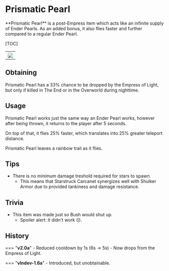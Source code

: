 # Prismatic Pearl

<div class="result kohara-infobox-grid" markdown>
<div markdown class="kohara-infobox-text">
**Prismatic Pearl** is a post-Empress item which acts like an infinite supply of Ender Pearls. As an added bonus, it also flies faster and further compared to a regular Ender Pearl.

[TOC]

</div>
<div class="kohara-infobox-table">
  <table id="kohara-infobox--item">
	<tr>
		<th colspan="2" class="kohara-infobox--top-image"><img src="../../../assets/items/prismatic_pearl.gif"></th>
	</tr>
</table>
</div>
</div>

## Obtaining
Prismatic Pearl has a 33% chance to be dropped by the Empress of Light, but only if killed in The End or in the Overworld during nighttime.

## Usage
Prismatic Pearl works just the same way an Ender Pearl works, however after being thrown, it returns to the player after 5 seconds.

On top of that, it flies 25% faster, which translates into 25% greater teleport distance.

Prismatic Pearl leaves a rainbow trail as it flies.

## Tips 
- There is no minimum damage treshold required for stars to spawn.
    - This means that Starstruck Carcanet synergizes well with Shulker Armor due to provided tankiness and damage resistance.

## Trivia
- This item was made just so Bush would shut up.
    - Spoiler alert: it didn't work :pensive:.

## History
=== "**v2.0a**"
    - Reduced cooldown by 1s (6s -> 5s)
    - Now drops from the Empress of Light.

=== "**vIndev-1.6a**"
    - Introduced, but unobtainable.
